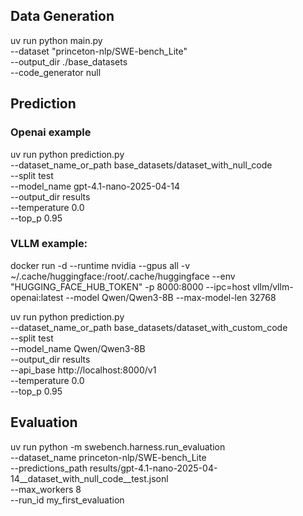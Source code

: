 
## Data Generation

uv run python main.py \
  --dataset "princeton-nlp/SWE-bench_Lite" \
  --output_dir ./base_datasets \
  --code_generator null
  
## Prediction

### Openai example


uv run python prediction.py \
    --dataset_name_or_path base_datasets/dataset_with_null_code \
    --split test \
    --model_name gpt-4.1-nano-2025-04-14 \
    --output_dir results \
    --temperature 0.0 \
    --top_p 0.95



### VLLM example:


docker run -d --runtime nvidia --gpus all -v
~/.cache/huggingface:/root/.cache/huggingface --env "HUGGING_FACE_HUB_TOKEN"     -p
8000:8000     --ipc=host     vllm/vllm-openai:latest     --model Qwen/Qwen3-8B
--max-model-len 32768

uv run python prediction.py \
    --dataset_name_or_path base_datasets/dataset_with_custom_code \
    --split test \
    --model_name Qwen/Qwen3-8B \
    --output_dir results \
    --api_base http://localhost:8000/v1 \
    --temperature 0.0 \
    --top_p 0.95

## Evaluation

uv run python -m swebench.harness.run_evaluation \
    --dataset_name princeton-nlp/SWE-bench_Lite \
    --predictions_path results/gpt-4.1-nano-2025-04-14__dataset_with_null_code__test.jsonl \
    --max_workers 8 \
    --run_id my_first_evaluation